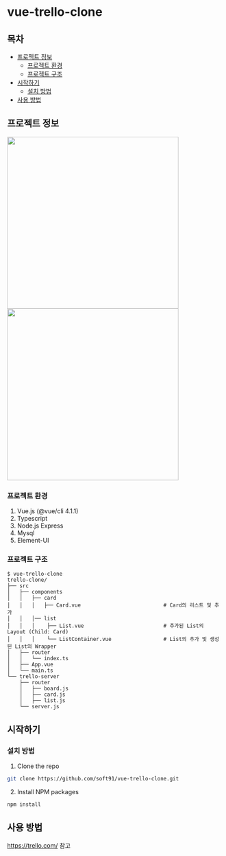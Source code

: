 # vue-trello-clone

## 목차

* [프로젝트 정보](#프로젝트-정보)
  * [프로젝트 환경](#프로젝트-환경)
  * [프로젝트 구조](#프로젝트-구조)
* [시작하기](#시작하기)
  * [설치 방법](#설치-방법)
* [사용 방법](#사용-방법)


## 프로젝트 정보

<img src="http://soft91.ipdisk.co.kr:80/publist/HDD1/%EB%AC%B8%EC%84%9C/Git/vue-trello-clone/vue-trello-clone(main).png" width="400" height="400"/>
<img src="http://soft91.ipdisk.co.kr:80/publist/HDD1/%EB%AC%B8%EC%84%9C/Git/vue-trello-clone/vue-trello-clone(list).png" width="400" height="400"/>


### 프로젝트 환경

1. Vue.js (@vue/cli 4.1.1)
2. Typescript
3. Node.js Express
4. Mysql
5. Element-UI

### 프로젝트 구조

```
$ vue-trello-clone
trello-clone/
├── src
│   ├── components
│   │   ├── card
│   │   │   ├── Card.vue                           # Card의 리스트 및 추가
│   │   │── list
│   │   │    ├── List.vue                          # 추가된 List의 Layout (Child: Card)
│   │   │    └── ListContainer.vue                 # List의 추가 및 생성된 List의 Wrapper
│   ├── router
│   │   └── index.ts
│   ├── App.vue
│   └── main.ts
└── trello-server
    ├── router
    │   ├── board.js
    │   ├── card.js
    │   ├── list.js
    └── server.js
```

## 시작하기

### 설치 방법

1. Clone the repo
```sh
git clone https://github.com/soft91/vue-trello-clone.git
```
2. Install NPM packages
```sh
npm install
```

## 사용 방법
<https://trello.com/> 참고
